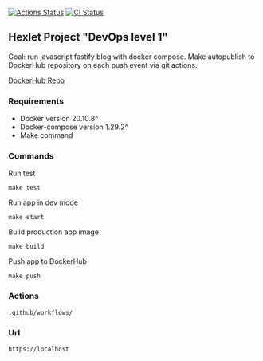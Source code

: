 [![Actions Status](https://github.com/jeks0n/devops-for-programmers-project-lvl1/workflows/hexlet-check/badge.svg)](https://github.com/jeks0n/devops-for-programmers-project-lvl1/actions)
[![CI Status](https://github.com/jeks0n/devops-for-programmers-project-lvl1/actions/workflows/push.yml/badge.svg)](https://github.com/jeks0n/devops-for-programmers-project-lvl1/actions/workflows/push.yml)

## Hexlet Project "DevOps level 1"
Goal: run javascript fastify blog with docker compose.
Make autopublish to DockerHub repository on each push event via git actions.

[DockerHub Repo](https://hub.docker.com/repository/docker/jeks0n/devops-for-programmers-project-lvl1)  

### Requirements
* Docker version 20.10.8^
* Docker-compose version 1.29.2^
* Make command

### Commands
Run test 

`make test`

Run app in dev mode

`make start`

Build production app image

`make build`

Push app to DockerHub

`make push`

### Actions
    .github/workflows/

### Url
    https://localhost
